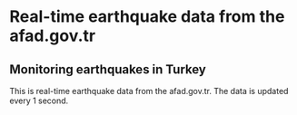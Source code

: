 # Real-time earthquake data from the afad.gov.tr
## Monitoring earthquakes in Turkey

This is real-time earthquake data from the afad.gov.tr. The data is updated every 1 second.